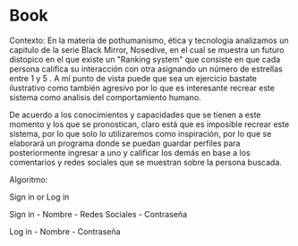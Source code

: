 # Book
Contexto:
En la matería de pothumanismo, ética y tecnología analizamos un capitulo de la serie Black Mirror, Nosedive, en el cual se muestra un futuro distopico en el que existe un "Ranking system" que consiste en que cada persona califica su interacción con otra asignando un número de estrellas entre 1 y 5 . A mí punto de vista puede que sea un ejercicio bastate ilustrativo como también agresivo por lo que es interesante recrear este sistema como analisis del comportamiento humano.

De acuerdo a los conocimientos y capacidades que se tienen a este momento y los que se pronostican, claro está que es imposible recrear este sistema, por lo que solo lo utilizaremos como inspiración, por lo que se elaborará un programa donde se puedan guardar perfiles para posteriormente ingresar a uno y calificar los demás en base a los comentarios y redes sociales que se muestran sobre la persona buscada. 

Algoritmo:

Sign in or Log in

  Sign in
    -	Nombre 
    -	Redes Sociales
    -	Contraseña
    
  Log in
    -	Nombre
    -	Contraseña

